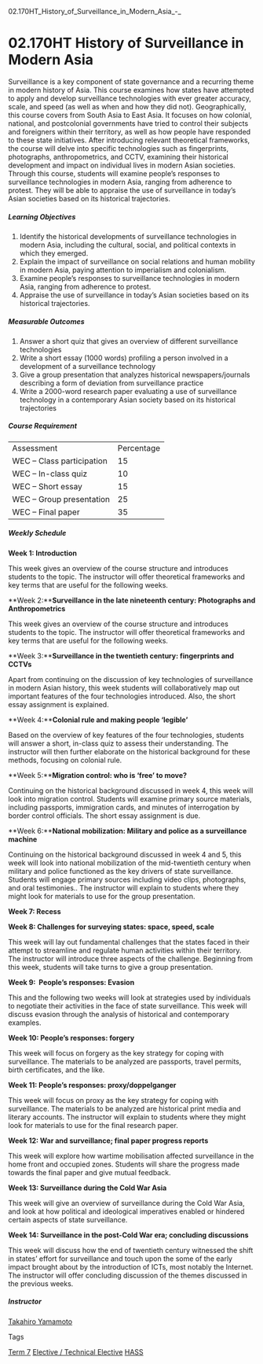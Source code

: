 02.170HT_History_of_Surveillance_in_Modern_Asia_-_



02.170HT History of Surveillance in Modern Asia
===============================================

Surveillance is a key component of state governance and a recurring theme in modern history of Asia. This course examines how states have attempted to apply and develop surveillance technologies with ever greater accuracy, scale, and speed (as well as when and how they did not). Geographically, this course covers from South Asia to East Asia. It focuses on how colonial, national, and postcolonial governments have tried to control their subjects and foreigners within their territory, as well as how people have responded to these state initiatives. After introducing relevant theoretical frameworks, the course will delve into specific technologies such as fingerprints, photographs, anthropometrics, and CCTV, examining their historical development and impact on individual lives in modern Asian societies.  Through this course, students will examine people’s responses to surveillance technologies in modern Asia, ranging from adherence to protest. They will be able to appraise the use of surveillance in today’s Asian societies based on its historical trajectories.



##### **Learning Objectives**



1. Identify the historical developments of surveillance technologies in modern Asia, including the cultural, social, and political contexts in which they emerged.
2. Explain the impact of surveillance on social relations and human mobility in modern Asia, paying attention to imperialism and colonialism.
3. Examine people’s responses to surveillance technologies in modern Asia, ranging from adherence to protest.
4. Appraise the use of surveillance in today’s Asian societies based on its historical trajectories.


##### **Measurable Outcomes**



1. Answer a short quiz that gives an overview of different surveillance technologies
2. Write a short essay (1000 words) profiling a person involved in a development of a surveillance technology
3. Give a group presentation that analyzes historical newspapers/journals describing a form of deviation from surveillance practice
4. Write a 2000-word research paper evaluating a use of surveillance technology in a contemporary Asian society based on its historical trajectories


##### **Course Requirement**



|  |  |
| --- | --- |
| Assessment | Percentage |
| WEC – Class participation | 15 |
| WEC – In-class quiz | 10 |
| WEC – Short essay | 15 |
| WEC – Group presentation | 25 |
| WEC – Final paper | 35 |



##### **Weekly Schedule**



**Week 1: Introduction**



This week gives an overview of the course structure and introduces students to the topic. The instructor will offer theoretical frameworks and key terms that are useful for the following weeks.



**Week 2:****Surveillance in the late nineteenth century: Photographs and Anthropometrics**



This week gives an overview of the course structure and introduces students to the topic. The instructor will offer theoretical frameworks and key terms that are useful for the following weeks.



**Week 3:****Surveillance in the twentieth century: fingerprints and CCTVs**



Apart from continuing on the discussion of key technologies of surveillance in modern Asian history, this week students will collaboratively map out important features of the four technologies introduced. Also, the short essay assignment is explained.



**Week 4:****Colonial rule and making people ‘legible’**



Based on the overview of key features of the four technologies, students will answer a short, in-class quiz to assess their understanding. The instructor will then further elaborate on the historical background for these methods, focusing on colonial rule.



**Week 5:****Migration control: who is ‘free’ to move?**



Continuing on the historical background discussed in week 4, this week will look into migration control. Students will examine primary source materials, including passports, immigration cards, and minutes of interrogation by border control officials. The short essay assignment is due.



**Week 6:****National mobilization: Military and police as a surveillance machine**



Continuing on the historical background discussed in week 4 and 5, this week will look into national mobilization of the mid-twentieth century when military and police functioned as the key drivers of state surveillance. Students will engage primary sources including video clips, photographs, and oral testimonies.. The instructor will explain to students where they might look for materials to use for the group presentation.



**Week 7: Recess**



**Week 8: Challenges for surveying states: space, speed, scale**



This week will lay out fundamental challenges that the states faced in their attempt to streamline and regulate human activities within their territory.  The instructor will introduce three aspects of the challenge. Beginning from this week, students will take turns to give a group presentation.



**Week 9:  People’s responses: Evasion**



This and the following two weeks will look at strategies used by individuals to negotiate their activities in the face of state surveillance. This week will discuss evasion through the analysis of historical and contemporary examples.



**Week 10: People’s responses: forgery**



This week will focus on forgery as the key strategy for coping with surveillance. The materials to be analyzed are passports, travel permits, birth certificates, and the like.



**Week 11: People’s responses: proxy/doppelganger**



This week will focus on proxy as the key strategy for coping with surveillance. The materials to be analyzed are historical print media and literary accounts. The instructor will explain to students where they might look for materials to use for the final research paper.



**Week 12: War and surveillance; final paper progress reports**



This week will explore how wartime mobilisation affected surveillance in the home front and occupied zones. Students will share the progress made towards the final paper and give mutual feedback.



**Week 13: Surveillance during the Cold War Asia**



This week will give an overview of surveillance during the Cold War Asia, and look at how political and ideological imperatives enabled or hindered certain aspects of state surveillance.



**Week 14: Surveillance in the post-Cold War era; concluding discussions**



This week will discuss how the end of twentieth century witnessed the shift in states’ effort for surveillance and touch upon the some of the early impact brought about by the introduction of ICTs, most notably the Internet. The instructor will offer concluding discussion of the themes discussed in the previous weeks.



##### **Instructor**



[Takahiro Yamamoto](/profile/takahiro-yamamoto/)

Tags

[Term 7](/education/undergraduate/courses/?course-term=860)
[Elective / Technical Elective](/education/undergraduate/courses/?course-type=853)
[HASS](/education/undergraduate/courses/?pillar-cluster=56)

